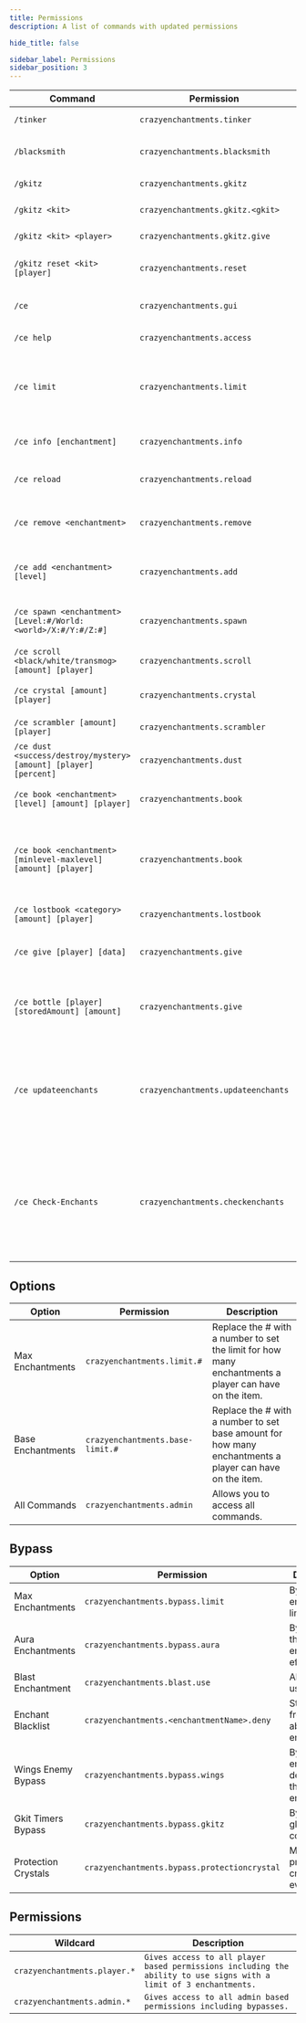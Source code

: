 ```yaml
---
title: Permissions
description: A list of commands with updated permissions

hide_title: false

sidebar_label: Permissions
sidebar_position: 3
---
```

| Command                                                          | Permission                         | Description                                                                                          |
|------------------------------------------------------------------|------------------------------------|------------------------------------------------------------------------------------------------------|
| `/tinker`                                                        | `crazyenchantments.tinker`         | Opens up the Tinkerer GUI.                                                               |
| `/blacksmith`                                                    | `crazyenchantments.blacksmith`     | Opens up the Black Smith GUI.                                                               |
| `/gkitz`                                                         | `crazyenchantments.gkitz`          | Open the GKitz GUI.                                                               |
| `/gkitz <kit>`                                                   | `crazyenchantments.gkitz.<gkit>`   | Gives you a gkit.                                                              |
| `/gkitz <kit> <player>`                                          | `crazyenchantments.gkitz.give`     | Gives another player a gkit.                                                              |
| `/gkitz reset <kit> [player]`                                    | `crazyenchantments.reset`          | Reset a players gkit cooldown.                                                          |
| `/ce`                                                            | `crazyenchantments.gui`            | Opens the main menu GUI.                                                               |
| `/ce help`                                                       | `crazyenchantments.access`         | Shows all CE commands.                                                          |
| `/ce limit`                                                      | `crazyenchantments.limit`          | Gives information on the players current enchantment limit.                                                             |
| `/ce info [enchantment]`                                         | `crazyenchantments.info`           | Shows info on all enchantments.                                                      |
| `/ce reload`                                                     | `crazyenchantments.reload`         | Reloads all the configuration files.                                                             |
| `/ce remove <enchantment>`                                       | `crazyenchantments.remove`         | Removes an enchantment from the item in your hand.                                                              |
| `/ce add <enchantment> [level]`                                  | `crazyenchantments.add`            | Adds an enchantment to the item in your hand.                                                              |
| `/ce spawn <enchantment> [Level:#/World:<world>/X:#/Y:#/Z:#]`    | `crazyenchantments.spawn`          | Drops an enchantment book where you tell it to.                                                                |
| `/ce scroll <black/white/transmog> [amount] [player]`            | `crazyenchantments.scroll`         | Give a player scrolls.                                                           |
| `/ce crystal [amount] [player]`                                  | `crazyenchantments.crystal`        | Give a player protection crystals.                                                          |
| `/ce scrambler [amount] [player]`                                | `crazyenchantments.scrambler`      | Give a player scramblers.                                                        |
| `/ce dust <success/destroy/mystery> [amount] [player] [percent]` | `crazyenchantments.dust`           | Give a player a some magical dust.                                                              |
| `/ce book <enchantment> [level] [amount] [player]`               | `crazyenchantments.book`           | Give a player enchantment books.                                                             |
| `/ce book <enchantment> [minlevel-maxlevel] [amount] [player]`   | `crazyenchantments.book`           | Gives a player an enchantment book with a random level from a set range.                                                             |
| `/ce lostbook <category> [amount] [player]`                      | `crazyenchantments.lostbook`       | Give a player lost books.                                                             |
| `/ce give [player] [data]`                                       | `crazyenchantments.give`           | Give a player and item with crazy enchantments.                                                      |
| `/ce bottle [player] [storedAmount] [amount]`                    | `crazyenchantments.give`           | Give a player a bottle with the specified amount stored.                                                            |
| `/ce updateenchants`                                             | `crazyenchantments.updateenchants` | Iterates through the lore of the item in your main hand and updates how the enchantments are stored.                                           |
| `/ce Check-Enchants`                                             | `crazyenchantments.checkenchants`  | Loops through all armor that the specified player has and sends the information about what crazy enchantments they are using.          |

## Options
| Option            | Permission                       | Description                                                                                             |
|-------------------|----------------------------------|---------------------------------------------------------------------------------------------------------|
| Max Enchantments  | `crazyenchantments.limit.#`      | Replace the # with a number to set the limit for how many enchantments a player can have on the item.   |
| Base Enchantments | `crazyenchantments.base-limit.#` | Replace the # with a number to set base amount for how many enchantments a player can have on the item. |
| All Commands      | `crazyenchantments.admin`        | Allows you to access all commands.                                                                      |

## Bypass
| Option              | Permission                                   | Description                                           |
|---------------------|----------------------------------------------|-------------------------------------------------------|
| Max Enchantments    | `crazyenchantments.bypass.limit`             | Bypasses the enchantment limit.                       |
| Aura Enchantments   | `crazyenchantments.bypass.aura`              | Bypass all the aura enchantment effects.              |
| Blast Enchantment   | `crazyenchantments.blast.use`                | Allows you to use Blast.                              |
| Enchant Blacklist   | `crazyenchantments.<enchantmentName>.deny`   | Stops players from being able to use enchants.        |
| Wings Enemy Bypass  | `crazyenchantments.bypass.wings`             | Bypass the enemy detection for the wings enchantment. |
| Gkit Timers Bypass  | `crazyenchantments.bypass.gkitz`             | Bypass the gkit cooldowns.                            |
| Protection Crystals | `crazyenchantments.bypass.protectioncrystal` | Make protection crystals work every time.             |

## Permissions
| Wildcard                     | Description                                                                                                       |
|------------------------------|-------------------------------------------------------------------------------------------------------------------|
| `crazyenchantments.player.*` | `Gives access to all player based permissions including the ability to use signs with a limit of 3 enchantments.` |
| `crazyenchantments.admin.*`  | `Gives access to all admin based permissions including bypasses.`                                                 |
